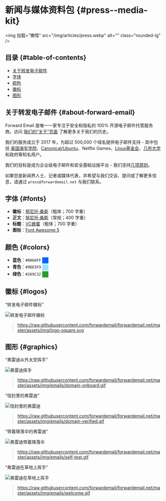 # 新闻与媒体资料包 {#press--media-kit}

<img 加载="懒惰" src="/img/articles/press.webp" alt="" class="rounded-lg" />

## 目录 {#table-of-contents}

* [关于转发电子邮件](#about-forward-email)
* [字体](#fonts)
* [颜色](#colors)
* [徽标](#logos)
* [图形](#graphics)

## 关于转发电子邮件 {#about-forward-email}

Forward Email 是唯一一家专注于安全和隐私的 100% 开源电子邮件托管服务商。访问 [我们的“关于”页面](/about) 了解更多关于我们的历史。

我们的服务成立于 2017 年，为超过 500,000 个域名提供电子邮件支持 - 其中包括 [美国海军学院](/blog/docs/federal-government-email-service-section-889-compliant)、[Canonical/Ubuntu](/blog/docs/canonical-ubuntu-email-enterprise-case-study)、Netflix Games、[Linux基金会](/blog/docs/linux-foundation-email-enterprise-case-study)、[几所大学](/blog/docs/alumni-email-forwarding-university-case-study) 和政府等知名用户。

我们的目标是成为企业级电子邮件和安全基础设施平台 - 我们坚持[几项原则](https://forwardemail.net/blog/docs/best-quantum-safe-encrypted-email-service#principles)。

如果您是新闻界人士、记者或媒体代表，并希望与我们交谈、提问或了解更多信息，请通过 `press@forwardemail.net` 与我们联系。

## 字体 {#fonts}

* **徽标**：[努尼托·桑斯](https://fonts.google.com/specimen/Nunito+Sans)（粗体；700 字重）
* **正文**：[努尼托·桑斯](https://fonts.google.com/specimen/Nunito+Sans)（常规；400 字重）
* **标题**：[VC蜂蜜](https://verycoolstudio.com/typefaces/honey)（粗体；700 字重）
* **图标**：[Font Awesome 5](https://fontawesome.com/)

## 颜色 {#colors}

* **蓝色**：`#0066FF` <span style="vertical-align:middle;display:inline-block;padding:10px;background:#0066FF;"></span>
* **青色**：`#9DE5F9` <span style="vertical-align:middle;display:inline-block;padding:10px;background:#9DE5F9;"></span>
* **绿色**：`#269C32` <span style="vertical-align:middle;display:inline-block;padding:10px;background:#269C32;"></span>

## 徽标 {#logos}

“转发电子邮件徽标”

![转发电子邮件徽标](https://raw.githubusercontent.com/forwardemail/forwardemail.net/master/assets/img/logo-square.svg)

> <https://raw.githubusercontent.com/forwardemail/forwardemail.net/master/assets/img/logo-square.svg>

## 图形 {#graphics}

“弗雷迪从外太空挥手”

![弗雷迪挥手](https://raw.githubusercontent.com/forwardemail/forwardemail.net/master/assets/img/emails/domain-onboard.gif)

> <https://raw.githubusercontent.com/forwardemail/forwardemail.net/master/assets/img/emails/domain-onboard.gif>

“信封里的弗雷迪”

![信封里的弗雷迪](https://raw.githubusercontent.com/forwardemail/forwardemail.net/master/assets/img/emails/domain-verified.gif)

> <https://raw.githubusercontent.com/forwardemail/forwardemail.net/master/assets/img/emails/domain-verified.gif>

“带着降落伞的弗雷迪”

![弗雷迪带着降落伞](https://raw.githubusercontent.com/forwardemail/forwardemail.net/master/assets/img/emails/self-test.gif)

> <https://raw.githubusercontent.com/forwardemail/forwardemail.net/master/assets/img/emails/self-test.gif>

“弗雷迪在草地上挥手”

![弗雷迪在草地上挥手](https://raw.githubusercontent.com/forwardemail/forwardemail.net/master/assets/img/emails/welcome.gif)

> <https://raw.githubusercontent.com/forwardemail/forwardemail.net/master/assets/img/emails/welcome.gif>
